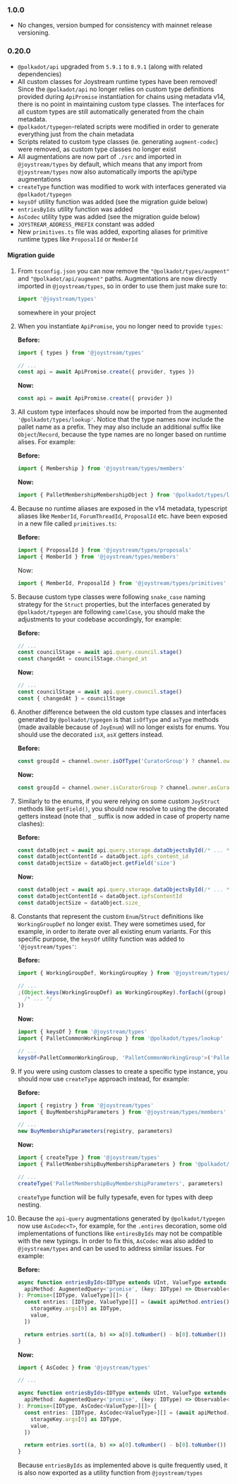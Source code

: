 ### 1.0.0

- No changes, version bumped for consistency with mainnet release versioning.

### 0.20.0

- `@polkadot/api` upgraded from `5.9.1` to `8.9.1` (along with related dependencies)
- All custom classes for Joystream runtime types have been removed! Since the `@polkadot/api` no longer relies on custom type definitions provided during `ApiPromise` instantiation for chains using metadata v14, there is no point in maintaining custom type classes. The interfaces for all custom types are still automatically generated from the chain metadata.
- `@polkadot/typegen`-related scripts were modified in order to generate everything just from the chain metadata
- Scripts related to custom type classes (ie. generating `augment-codec`) were removed, as custom type classes no longer exist
- All augmentations are now part of `./src` and imported in `@joystream/types` by default, which means that any import from `@joystream/types` now also automatically imports the api/type augmentations
- `createType` function was modified to work with interfaces generated via `@polkadot/typegen`
- `keysOf` utility function was added (see the migration guide below)
- `entriesByIds` utility function was added
- `AsCodec` utility type was added (see the migration guide below)
- `JOYSTREAM_ADDRESS_PREFIX` constant was added
- New `primitives.ts` file was added, exporting aliases for primitive runtime types like `ProposalId` or `MemberId`

#### Migration guide

1. From `tsconfig.json` you can now remove the `"@polkadot/types/augment"` and `"@polkadot/api/augment"` paths.
   Augmentations are now directly imported in `@joystream/types`, so in order to use them just make sure to:

   ```typescript
   import '@joystream/types'
   ```

   somewhere in your project

1. When you instantiate `ApiPromise`, you no longer need to provide `types`:

   **Before:**

   ```typescript
   import { types } from '@joystream/types'

   // ...
   const api = await ApiPromise.create({ provider, types })
   ```

   **Now:**

   ```typescript
   const api = await ApiPromise.create({ provider })
   ```

1. All custom type interfaces should now be imported from the augmented `'@polkadot/types/lookup'`. Notice that the type names now include the pallet name as a prefix. They may also include an additional suffix like `Object`/`Record`, because the type names are no longer based on runtime alises. For example:

   **Before:**

   ```typescript
   import { Membership } from '@joystream/types/members'
   ```

   **Now:**

   ```typescript
   import { PalletMembershipMembershipObject } from '@polkadot/types/lookup'
   ```

1. Because no runtime aliases are exposed in the v14 metadata, typescript aliases like `MemberId`, `ForumThreadId`, `ProposalId` etc. have been exposed in a new file called `primitives.ts`:

   **Before:**

   ```typescript
   import { ProposalId } from '@joystream/types/proposals'
   import { MemberId } from '@joystream/types/members'
   ```

   Now:

   ```typescript
   import { MemberId, ProposalId } from '@joystream/types/primitives'
   ```

1. Because custom type classes were following `snake_case` naming strategy for the `Struct` properties, but the interfaces generated by `@polkadot/typegen` are following `camelCase`, you should make the adjustments to your codebase accordingly, for example:

   **Before:**

   ```typescript
   // ...
   const councilStage = await api.query.council.stage()
   const changedAt = councilStage.changed_at
   ```

   **Now:**

   ```typescript
   // ...
   const councilStage = await api.query.council.stage()
   const { changedAt } = councilStage
   ```

1. Another difference between the old custom type classes and interfaces generated by `@polkadot/typegen` is that `isOfType` and `asType` methods (made available because of `JoyEnum`) will no longer exists for enums. You should use the decorated `isX`, `asX` getters instead.

   **Before:**

   ```typescript
   const groupId = channel.owner.isOfType('CuratorGroup') ? channel.owner.asType('CuratorGroup') : null
   ```

   **Now:**

   ```typescript
   const groupId = channel.owner.isCuratorGroup ? channel.owner.asCuratorGroup : null
   ```

1. Similarly to the enums, if you were relying on some custom `JoyStruct` methods like `getField()`, you should now resolve to using the decorated getters instead (note that `_` suffix is now added in case of property name clashes):

   **Before:**

   ```typescript
   const dataObject = await api.query.storage.dataObjectsById(/* ... */)
   const dataObjectContentId = dataObject.ipfs_content_id
   const dataObjectSize = dataObject.getField('size')
   ```

   **Now:**

   ```typescript
   const dataObject = await api.query.storage.dataObjectsById(/* ... */)
   const dataObjectContentId = dataObject.ipfsContentId
   const dataObjectSize = dataObject.size_
   ```

1. Constants that represent the custom `Enum`/`Struct` definitions like `WorkingGroupDef` no longer exist. They were sometimes used, for example, in order to iterate over all existing enum variants. For this specific purpose, the `keysOf` utility function was added to `'@joystream/types'`:

   **Before:**

   ```typescript
   import { WorkingGroupDef, WorkingGroupKey } from '@joystream/types/common'

   // ...
   ;(Object.keys(WorkingGroupDef) as WorkingGroupKey).forEach((group) => {
     /* ... */
   })
   ```

   **Now:**

   ```typescript
   import { keysOf } from '@joystream/types'
   import { PalletCommonWorkingGroup } from '@polkadot/types/lookup'

   // ...
   keysOf<PalletCommonWorkingGroup, 'PalletCommonWorkingGroup'>('PalletCommonWorkingGroup').forEach(group, () => /* ... */)
   ```

1. If you were using custom classes to create a specific type instance, you should now use `createType` approach instead, for example:

   **Before:**

   ```typescript
   import { registry } from '@joystream/types'
   import { BuyMembershipParameters } from '@joystream/types/members'

   // ...
   new BuyMembershipParameters(registry, parameters)
   ```

   **Now:**

   ```typescript
   import { createType } from '@joystream/types'
   import { PalletMembershipBuyMembershipParameters } from '@polkadot/types/lookup'

   // ...
   createType('PalletMembershipBuyMembershipParameters', parameters)
   ```

   `createType` function will be fully typesafe, even for types with deep nesting.

1. Because the `api-query` augmentations generated by `@polkadot/typegen` now use `AsCodec<T>`, for example, for the `.entires` decoration, some old implementations of functions like `entiresByIds` may not be compatible with the new typings. In order to fix this, `AsCodec` was also added to `@joystream/types` and can be used to address similar issues. For example:

   **Before:**

   ```typescript
   async function entriesByIds<IDType extends UInt, ValueType extends Codec>(
     apiMethod: AugmentedQuery<'promise', (key: IDType) => Observable<ValueType>, [IDType]>
   ): Promise<[IDType, ValueType][]> {
     const entries: [IDType, ValueType][] = (await apiMethod.entries()).map(([storageKey, value]) => [
       storageKey.args[0] as IDType,
       value,
     ])

     return entries.sort((a, b) => a[0].toNumber() - b[0].toNumber())
   }
   ```

   **Now:**

   ```typescript
   import { AsCodec } from '@joystream/types'

   // ...

   async function entriesByIds<IDType extends UInt, ValueType extends Codec>(
     apiMethod: AugmentedQuery<'promise', (key: IDType) => Observable<ValueType>, [IDType]>
   ): Promise<[IDType, AsCodec<ValueType>][]> {
     const entries: [IDType, AsCodec<ValueType>][] = (await apiMethod.entries()).map(([storageKey, value]) => [
       storageKey.args[0] as IDType,
       value,
     ])

     return entries.sort((a, b) => a[0].toNumber() - b[0].toNumber())
   }
   ```

   Because `entriesByIds` as implemented above is quite frequently used, it is also now exported as a utility function from `@joystream/types`
